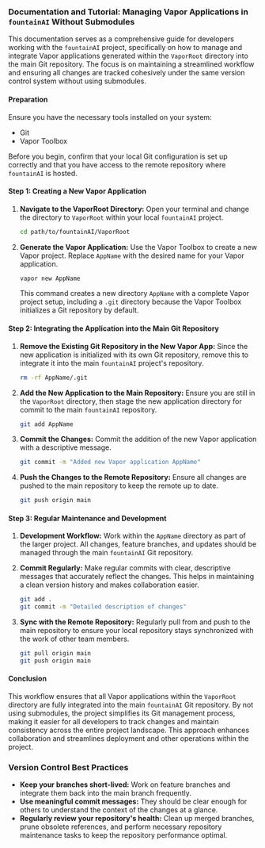 ### Documentation and Tutorial: Managing Vapor Applications in `fountainAI` Without Submodules

This documentation serves as a comprehensive guide for developers working with the `fountainAI` project, specifically on how to manage and integrate Vapor applications generated within the `VaporRoot` directory into the main Git repository. The focus is on maintaining a streamlined workflow and ensuring all changes are tracked cohesively under the same version control system without using submodules.

#### **Preparation**

Ensure you have the necessary tools installed on your system:
- Git
- Vapor Toolbox

Before you begin, confirm that your local Git configuration is set up correctly and that you have access to the remote repository where `fountainAI` is hosted.

#### **Step 1: Creating a New Vapor Application**

1. **Navigate to the VaporRoot Directory:**
   Open your terminal and change the directory to `VaporRoot` within your local `fountainAI` project.

   ```bash
   cd path/to/fountainAI/VaporRoot
   ```

2. **Generate the Vapor Application:**
   Use the Vapor Toolbox to create a new Vapor project. Replace `AppName` with the desired name for your Vapor application.

   ```bash
   vapor new AppName
   ```

   This command creates a new directory `AppName` with a complete Vapor project setup, including a `.git` directory because the Vapor Toolbox initializes a Git repository by default.

#### **Step 2: Integrating the Application into the Main Git Repository**

1. **Remove the Existing Git Repository in the New Vapor App:**
   Since the new application is initialized with its own Git repository, remove this to integrate it into the main `fountainAI` project's repository.

   ```bash
   rm -rf AppName/.git
   ```

2. **Add the New Application to the Main Repository:**
   Ensure you are still in the `VaporRoot` directory, then stage the new application directory for commit to the main `fountainAI` repository.

   ```bash
   git add AppName
   ```

3. **Commit the Changes:**
   Commit the addition of the new Vapor application with a descriptive message.

   ```bash
   git commit -m "Added new Vapor application AppName"
   ```

4. **Push the Changes to the Remote Repository:**
   Ensure all changes are pushed to the main repository to keep the remote up to date.

   ```bash
   git push origin main
   ```

#### **Step 3: Regular Maintenance and Development**

1. **Development Workflow:**
   Work within the `AppName` directory as part of the larger project. All changes, feature branches, and updates should be managed through the main `fountainAI` Git repository.

2. **Commit Regularly:**
   Make regular commits with clear, descriptive messages that accurately reflect the changes. This helps in maintaining a clean version history and makes collaboration easier.

   ```bash
   git add .
   git commit -m "Detailed description of changes"
   ```

3. **Sync with the Remote Repository:**
   Regularly pull from and push to the main repository to ensure your local repository stays synchronized with the work of other team members.

   ```bash
   git pull origin main
   git push origin main
   ```

#### **Conclusion**

This workflow ensures that all Vapor applications within the `VaporRoot` directory are fully integrated into the main `fountainAI` Git repository. By not using submodules, the project simplifies its Git management process, making it easier for all developers to track changes and maintain consistency across the entire project landscape. This approach enhances collaboration and streamlines deployment and other operations within the project.

### **Version Control Best Practices**

- **Keep your branches short-lived:** Work on feature branches and integrate them back into the main branch frequently.
- **Use meaningful commit messages:** They should be clear enough for others to understand the context of the changes at a glance.
- **Regularly review your repository's health:** Clean up merged branches, prune obsolete references, and perform necessary repository maintenance tasks to keep the repository performance optimal.